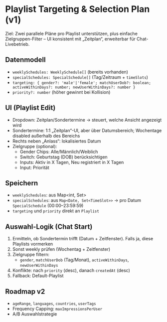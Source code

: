 # Playlist Targeting & Selection Plan (v1)

Ziel: Zwei parallele Pläne pro Playlist unterstützen, plus einfache Zielgruppen-Filter – UI konsistent mit „Zeitplan“, erweiterbar für Chat-Livebetrieb.

## Datenmodell
- `weeklySchedules: WeeklySchedule[]` (bereits vorhanden)
- `specialSchedules: SpecialSchedule[]` (Tag/Zeitraum + `timeSlots`)
- `targeting: { gender?: 'male'|'female'; matchUserDob?: boolean; activeWithinDays?: number; newUserWithinDays?: number }`
- `priority?: number` (höher gewinnt bei Kollision)

## UI (Playlist Edit)
- Dropdown: Zeitplan/Sondertermine → steuert, welche Ansicht angezeigt wird
- Sondertermine: 1:1 „Zeitplan“-UI, aber über Datumsbereich; Wochentage disabled außerhalb des Bereichs
- Rechts neben „Anlass“: lokalisiertes Datum
- Zielgruppe (optional):
  - Gender Chips: Alle/Männlich/Weiblich
  - Switch: Geburtstag (DOB) berücksichtigen
  - Inputs: Aktiv in X Tagen, Neu registriert in X Tagen
  - Input: Priorität

## Speichern
- `weeklySchedules`: aus Map<int, Set<TimeSlot>>
- `specialSchedules`: aus `Map<Date, Set<TimeSlot>>` → pro Datum `SpecialSchedule` (00:00–23:59:59)
- `targeting` und `priority` direkt an `Playlist`

## Auswahl-Logik (Chat Start)
1) Ermitteln, ob Sondertermin trifft (Datum + Zeitfenster). Falls ja, diese Playlists vormerken
2) Sonst weekly prüfen (Wochentag + Zeitfenster)
3) Zielgruppe filtern:
   - `gender`, `matchUserDob` (Tag/Monat), `activeWithinDays`, `newUserWithinDays`
4) Konflikte: nach `priority` (desc), danach `createdAt` (desc)
5) Fallback: Default-Playlist

## Roadmap v2
- `ageRange`, `languages`, `countries`, `userTags`
- Frequency Capping: `maxImpressionsPerUser`
- A/B Auswahlstrategie


